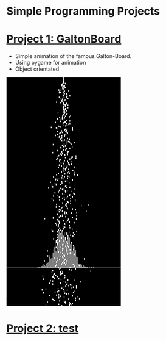 # Simple Programming Projects


# [Project 1: GaltonBoard](https://github.com/Timokko/GaltonBoard/blob/master/GaltonBoard.py) 
* Simple animation of the famous Galton-Board.
* Using pygame for animation
* Object orientated 

![](/images/galton.png)


# [Project 2: test]() 
